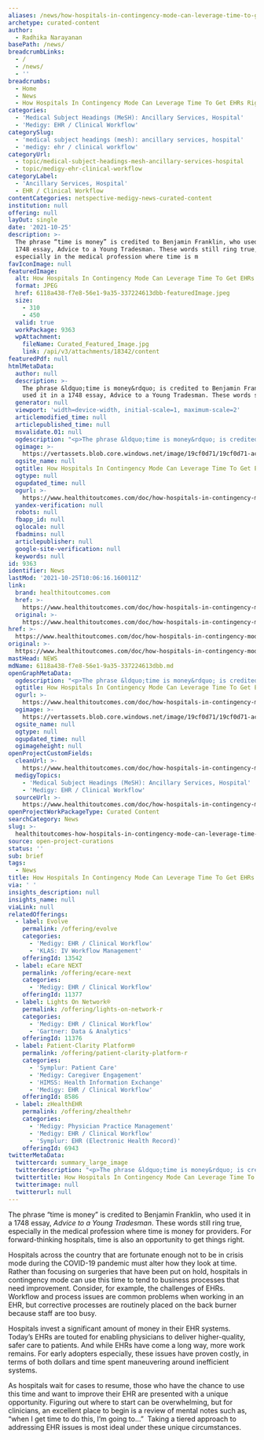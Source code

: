 ```yaml
---
aliases: /news/how-hospitals-in-contingency-mode-can-leverage-time-to-get-ehrs-right
archetype: curated-content
author:
  - Radhika Narayanan
basePath: /news/
breadcrumbLinks:
  - /
  - /news/
  - ''
breadcrumbs:
  - Home
  - News
  - How Hospitals In Contingency Mode Can Leverage Time To Get EHRs Right
categories:
  - 'Medical Subject Headings (MeSH): Ancillary Services, Hospital'
  - 'Medigy: EHR / Clinical Workflow'
categorySlug:
  - 'medical subject headings (mesh): ancillary services, hospital'
  - 'medigy: ehr / clinical workflow'
categoryUrl:
  - topic/medical-subject-headings-mesh-ancillary-services-hospital
  - topic/medigy-ehr-clinical-workflow
categoryLabel:
  - 'Ancillary Services, Hospital'
  - EHR / Clinical Workflow
contentCategories: netspective-medigy-news-curated-content
institution: null
offering: null
layOut: single
date: '2021-10-25'
description: >-
  The phrase “time is money” is credited to Benjamin Franklin, who used it in a
  1748 essay, Advice to a Young Tradesman. These words still ring true,
  especially in the medical profession where time is m
favIconImage: null
featuredImage:
  alt: How Hospitals In Contingency Mode Can Leverage Time To Get EHRs Right
  format: JPEG
  href: 6118a438-f7e8-56e1-9a35-337224613dbb-featuredImage.jpeg
  size:
    - 310
    - 450
  valid: true
  workPackage: 9363
  wpAttachment:
    fileName: Curated_Featured_Image.jpg
    link: /api/v3/attachments/18342/content
featuredPdf: null
htmlMetaData:
  author: null
  description: >-
    The phrase &ldquo;time is money&rdquo; is credited to Benjamin Franklin, who
    used it in a 1748 essay, Advice to a Young Tradesman. These words still...
  generator: null
  viewport: 'width=device-width, initial-scale=1, maximum-scale=2'
  articlemodified_time: null
  articlepublished_time: null
  msvalidate.01: null
  ogdescription: "<p>The phrase &ldquo;time is money&rdquo; is credited to Benjamin Franklin, who used it in a 1748 essay, Advice to a Young Tradesman. These words still ring true, especially in the medical profession where time is money for providers. For forward-thinking hospitals, time is also an opportunity to get things right.</p>\r\n"
  ogimage: >-
    https://vertassets.blob.core.windows.net/image/19cf0d71/19cf0d71-acdf-494c-beed-f1c5b6efd806/hito_time_is_money.jpg
  ogsite_name: null
  ogtitle: How Hospitals In Contingency Mode Can Leverage Time To Get EHRs Right
  ogtype: null
  ogupdated_time: null
  ogurl: >-
    https://www.healthitoutcomes.com/doc/how-hospitals-in-contingency-mode-can-leverage-time-to-get-ehrs-right-0001
  yandex-verification: null
  robots: null
  fbapp_id: null
  oglocale: null
  fbadmins: null
  articlepublisher: null
  google-site-verification: null
  keywords: null
id: 9363
identifier: News
lastMod: '2021-10-25T10:06:16.160011Z'
link:
  brand: healthitoutcomes.com
  href: >-
    https://www.healthitoutcomes.com/doc/how-hospitals-in-contingency-mode-can-leverage-time-to-get-ehrs-right-0001
  original: >-
    https://www.healthitoutcomes.com/doc/how-hospitals-in-contingency-mode-can-leverage-time-to-get-ehrs-right-0001
href: >-
  https://www.healthitoutcomes.com/doc/how-hospitals-in-contingency-mode-can-leverage-time-to-get-ehrs-right-0001
original: >-
  https://www.healthitoutcomes.com/doc/how-hospitals-in-contingency-mode-can-leverage-time-to-get-ehrs-right-0001
mastHead: NEWS
mdName: 6118a438-f7e8-56e1-9a35-337224613dbb.md
openGraphMetaData:
  ogdescription: "<p>The phrase &ldquo;time is money&rdquo; is credited to Benjamin Franklin, who used it in a 1748 essay, Advice to a Young Tradesman. These words still ring true, especially in the medical profession where time is money for providers. For forward-thinking hospitals, time is also an opportunity to get things right.</p>\r\n"
  ogtitle: How Hospitals In Contingency Mode Can Leverage Time To Get EHRs Right
  ogurl: >-
    https://www.healthitoutcomes.com/doc/how-hospitals-in-contingency-mode-can-leverage-time-to-get-ehrs-right-0001
  ogimage: >-
    https://vertassets.blob.core.windows.net/image/19cf0d71/19cf0d71-acdf-494c-beed-f1c5b6efd806/hito_time_is_money.jpg
  ogsite_name: null
  ogtype: null
  ogupdated_time: null
  ogimageheight: null
openProjectCustomFields:
  cleanUrl: >-
    https://www.healthitoutcomes.com/doc/how-hospitals-in-contingency-mode-can-leverage-time-to-get-ehrs-right-0001
  medigyTopics:
    - 'Medical Subject Headings (MeSH): Ancillary Services, Hospital'
    - 'Medigy: EHR / Clinical Workflow'
  sourceUrl: >-
    https://www.healthitoutcomes.com/doc/how-hospitals-in-contingency-mode-can-leverage-time-to-get-ehrs-right-0001
openProjectWorkPackageType: Curated Content
searchCategory: News
slug: >-
  healthitoutcomes-how-hospitals-in-contingency-mode-can-leverage-time-to-get-ehrs-right
source: open-project-curations
status: ''
sub: brief
tags:
  - News
title: How Hospitals In Contingency Mode Can Leverage Time To Get EHRs Right
via: ' '
insights_description: null
insights_name: null
viaLink: null
relatedOfferings:
  - label: Evolve
    permalink: /offering/evolve
    categories:
      - 'Medigy: EHR / Clinical Workflow'
      - 'KLAS: IV Workflow Management'
    offeringId: 13542
  - label: eCare NEXT
    permalink: /offering/ecare-next
    categories:
      - 'Medigy: EHR / Clinical Workflow'
    offeringId: 11377
  - label: Lights On Network®
    permalink: /offering/lights-on-network-r
    categories:
      - 'Medigy: EHR / Clinical Workflow'
      - 'Gartner: Data & Analytics'
    offeringId: 11376
  - label: Patient-Clarity Platform®
    permalink: /offering/patient-clarity-platform-r
    categories:
      - 'Symplur: Patient Care'
      - 'Medigy: Caregiver Engagement'
      - 'HIMSS: Health Information Exchange'
      - 'Medigy: EHR / Clinical Workflow'
    offeringId: 8586
  - label: zHealthEHR
    permalink: /offering/zhealthehr
    categories:
      - 'Medigy: Physician Practice Management'
      - 'Medigy: EHR / Clinical Workflow'
      - 'Symplur: EHR (Electronic Health Record)'
    offeringId: 6943
twitterMetaData:
  twittercard: summary_large_image
  twitterdescription: "<p>The phrase &ldquo;time is money&rdquo; is credited to Benjamin Franklin, who used it in a 1748 essay, Advice to a Young Tradesman. These words still ring true, especially in the medical profession where time is money for providers. For forward-thinking hospitals, time is also an opportunity to get things right.</p>\r\n"
  twittertitle: How Hospitals In Contingency Mode Can Leverage Time To Get EHRs Right
  twitterimage: null
  twitterurl: null
---
```

<p>The phrase “time is money” is credited to Benjamin Franklin, who used it in a 1748 essay, <i>Advice to a Young Tradesman</i>. These words still ring true, especially in the medical profession where time is money for providers. For forward-thinking hospitals, time is also an opportunity to get things right.</p><p>Hospitals across the country that are fortunate enough not to be in crisis mode during the COVID-19 pandemic must alter how they look at time. Rather than focusing on surgeries that have been put on hold, hospitals in contingency mode can use this time to tend to business processes that need improvement. Consider, for example, the challenges of EHRs. Workflow and process issues are common problems when working in an EHR, but corrective processes are routinely placed on the back burner because staff are too busy.</p><p>Hospitals invest a significant amount of money in their EHR systems. Today’s EHRs are touted for enabling physicians to deliver higher-quality, safer care to patients. And while EHRs have come a long way, more work remains. For early adopters especially, these issues have proven costly, in terms of both dollars and time spent maneuvering around inefficient systems.</p><p>As hospitals wait for cases to resume, those who have the chance to use this time and want to improve their EHR are presented with a unique opportunity. Figuring out where to start can be overwhelming, but for clinicians, an excellent place to begin is a review of mental notes such as, “when I get time to do this, I’m going to…”&nbsp; Taking a tiered approach to addressing EHR issues is most ideal under these unique circumstances.</p>